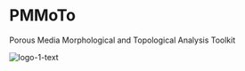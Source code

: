 # PMMoTo
Porous Media Morphological and Topological Analysis Toolkit

![logo-1-text](https://github.com/tmweigand/PMMoTo/assets/68024672/5f667c8f-5498-4597-9af0-76fd6a9bc59a)

